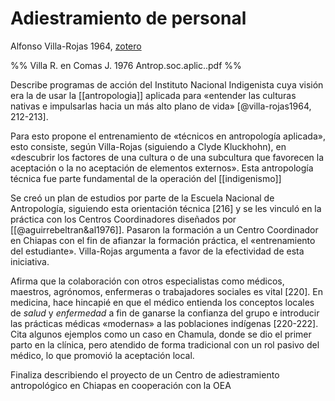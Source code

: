 # Adiestramiento de personal
Alfonso Villa-Rojas 1964, [zotero](zotero://select/items/@villa-rojas1964)

%% Villa R. en Comas J. 1976 Antrop.soc.aplic..pdf %%

Describe programas de acción del Instituto Nacional Indigenista cuya visión era la de usar la [[antropologia]] aplicada para «entender las culturas nativas e impulsarlas hacia un más alto plano de vida» [@villa-rojas1964, 212-213].

Para esto propone el entrenamiento de «técnicos en antropología aplicada», esto consiste, según Villa-Rojas (siguiendo a Clyde Kluckhohn), en «descubrir los factores de una cultura o de una subcultura que favorecen la aceptación o la no aceptación de elementos externos». Esta antropología técnica fue parte fundamental de la operación del [[indigenismo]]

Se creó un plan de estudios por parte de la Escuela Nacional de Antropología, siguiendo esta orientación técnica [216] y se les vinculó en la práctica con los Centros Coordinadores diseñados por [[@aguirrebeltran&al1976]]. Pasaron la formación a un Centro Coordinador en Chiapas con el fin de afianzar la formación práctica, el «entrenamiento del estudiante». Villa-Rojas argumenta a favor de la efectividad de esta iniciativa.

Afirma que la colaboración con otros especialistas como médicos, maestros, agrónomos, enfermeras o trabajadores sociales es vital [220]. En medicina, hace hincapié en que el médico entienda los conceptos locales de *salud* y *enfermedad* a fin de ganarse la confianza del grupo e introducir las prácticas médicas «modernas» a las poblaciones indígenas [220-222]. Cita algunos ejemplos como un caso en Chamula, donde se dio el primer parto en la clínica, pero atendido de forma tradicional con un rol pasivo del médico, lo que promovió la aceptación local.

Finaliza describiendo el proyecto de un Centro de adiestramiento antropológico en Chiapas en cooperación con la OEA
